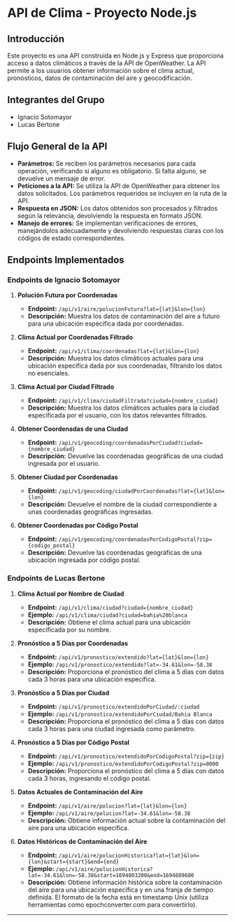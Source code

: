 # API de Clima - Proyecto Node.js

## Introducción

Este proyecto es una API construida en Node.js y Express que proporciona acceso a datos climáticos a través de la API de OpenWeather. La API permite a los usuarios obtener información sobre el clima actual, pronósticos, datos de contaminación del aire y geocodificación.

## Integrantes del Grupo

- Ignacio Sotomayor
- Lucas Bertone

## Flujo General de la API

- **Parámetros:** Se reciben los parámetros necesarios para cada operación, verificando si alguno es obligatorio. Si falta alguno, se devuelve un mensaje de error.
- **Peticiones a la API:** Se utiliza la API de OpenWeather para obtener los datos solicitados. Los parámetros requeridos se incluyen en la ruta de la API.
- **Respuesta en JSON:** Los datos obtenidos son procesados y filtrados según la relevancia, devolviendo la respuesta en formato JSON.
- **Manejo de errores:** Se implementan verificaciones de errores, manejándolos adecuadamente y devolviendo respuestas claras con los códigos de estado correspondientes.

## Endpoints Implementados

### Endpoints de Ignacio Sotomayor

1. **Polución Futura por Coordenadas**
   - **Endpoint:** `/api/v1/aire/polucionFutura?lat={lat}&lon={lon}`
   - **Descripción:** Muestra los datos de contaminación del aire a futuro para una ubicación específica dada por coordenadas.

2. **Clima Actual por Coordenadas Filtrado**
   - **Endpoint:** `/api/v1/clima/coordenadas?lat={lat}&lon={lon}`
   - **Descripción:** Muestra los datos climáticos actuales para una ubicación específica dada por sus coordenadas, filtrando los datos no esenciales.

3. **Clima Actual por Ciudad Filtrado**
   - **Endpoint:** `/api/v1/clima/ciudadFiltrada?ciudad={nombre_ciudad}`
   - **Descripción:** Muestra los datos climáticos actuales para la ciudad especificada por el usuario, con los datos relevantes filtrados.

4. **Obtener Coordenadas de una Ciudad**
   - **Endpoint:** `/api/v1/geocoding/coordenadasPorCiudad?ciudad={nombre_ciudad}`
   - **Descripción:** Devuelve las coordenadas geográficas de una ciudad ingresada por el usuario.

5. **Obtener Ciudad por Coordenadas**
   - **Endpoint:** `/api/v1/geocoding/ciudadPorCoordenadas?lat={lat}&lon={lon}`
   - **Descripción:** Devuelve el nombre de la ciudad correspondiente a unas coordenadas geográficas ingresadas.

6. **Obtener Coordenadas por Código Postal**
   - **Endpoint:** `/api/v1/geocoding/coordenadasPorCodigoPostal?zip={codigo_postal}`
   - **Descripción:** Devuelve las coordenadas geográficas de una ubicación ingresada por código postal.

### Endpoints de Lucas Bertone

1. **Clima Actual por Nombre de Ciudad**
   - **Endpoint:** `/api/v1/clima/ciudad?ciudad={nombre_ciudad}`
   - **Ejemplo:** `/api/v1/clima/ciudad?ciudad=bahia%20blanca`
   - **Descripción:** Obtiene el clima actual para una ubicación especificada por su nombre.

2. **Pronóstico a 5 Días por Coordenadas**
   - **Endpoint:** `/api/v1/pronostico/extendido?lat={lat}&lon={lon}`
   - **Ejemplo:** `/api/v1/pronostico/extendido?lat=-34.61&lon=-58.38`
   - **Descripción:** Proporciona el pronóstico del clima a 5 días con datos cada 3 horas para una ubicación específica.

3. **Pronóstico a 5 Días por Ciudad**
   - **Endpoint:** `/api/v1/pronostico/extendidoPorCiudad/:ciudad`
   - **Ejemplo:** `/api/v1/pronostico/extendidoPorCiudad/Bahia Blanca`
   - **Descripción:** Proporciona el pronóstico del clima a 5 días con datos cada 3 horas para una ciudad ingresada como parámetro.

4. **Pronóstico a 5 Días por Código Postal**
   - **Endpoint:** `/api/v1/pronostico/extendidoPorCodigoPostal?zip={zip}`
   - **Ejemplo:** `/api/v1/pronostico/extendidoPorCodigoPostal?zip=8000`
   - **Descripción:** Proporciona el pronóstico del clima a 5 días con datos cada 3 horas, ingresando el código postal.

5. **Datos Actuales de Contaminación del Aire**
   - **Endpoint:** `/api/v1/aire/polucion?lat={lat}&lon={lon}`
   - **Ejemplo:** `/api/v1/aire/polucion?lat=-34.61&lon=-58.38`
   - **Descripción:** Obtiene información actual sobre la contaminación del aire para una ubicación específica.

6. **Datos Históricos de Contaminación del Aire**
   - **Endpoint:** `/api/v1/aire/polucionHistorica?lat={lat}&lon={lon}&start={start}&end={end}`
   - **Ejemplo:** `/api/v1/aire/polucionHistorica?lat=-34.61&lon=-58.38&start=1694803200&end=1694889600`
   - **Descripción:** Obtiene información histórica sobre la contaminación del aire para una ubicación específica y en una franja de tiempo definida. El formato de la fecha está en timestamp Unix (utiliza herramientas como epochconverter.com para convertirlo).

---



